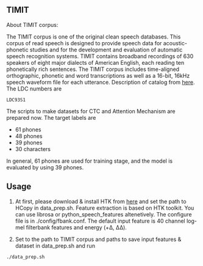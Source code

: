 ## TIMIT
About TIMIT corpus:

The TIMIT corpus is one of the original clean speech databases.
This corpus of read speech is designed to provide speech data for acoustic-phonetic studies and for the development and evaluation of automatic speech recognition systems.
TIMIT contains broadband recordings of 630 speakers of eight major dialects of American English, each reading ten phonetically rich sentences.
The TIMIT corpus includes time-aligned orthographic, phonetic and word transcriptions as well as a 16-bit, 16kHz speech waveform file for each utterance. Description of catalog from [here](http://www.ldc.upenn.edu/Catalog/CatalogEntry.jsp?catalogId=LDC93S1). The LDC numbers are

    LDC93S1

The scripts to make datasets for CTC and Attention Mechanism are prepared now. The target labels are
- 61 phones
- 48 phones
- 39 phones
- 30 characters

In general, 61 phones are used for training stage, and the model is evaluated by using 39 phones.

## Usage
1. At first, please download & install HTK from [here](http://htk.eng.cam.ac.uk/download.shtml) and set the path to HCopy in data_prep.sh. Feature extraction is based on HTK toolkit.
You can use librosa or python_speech_features altenetively.
The configure file is in ./config/fbank.conf.
The default input feature is 40 channel log-mel filterbank features and energy (+Δ, ΔΔ).

2. Set to the path to TIMIT corpus and paths to save input features & dataset in data_prep.sh and run
```
./data_prep.sh
```
